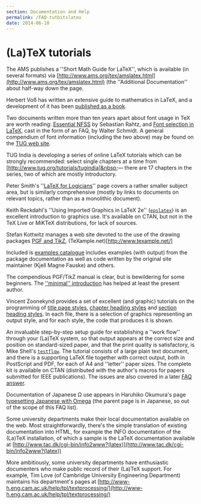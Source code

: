 ```yaml
---
section: Documentation and Help
permalink: /FAQ-tutbitslatex
date: 2014-06-10
---
```


# (La)TeX tutorials

The AMS publishes a ''Short Math Guide for LaTeX'', which is
available (in several formats) via
[http://www.ams.org/tex/amslatex.html](http://www.ams.org/tex/amslatex.html)
(the ''Additional
Documentation'' about half-way down the page.

Herbert Vo&szlig; has written an extensive guide to mathematics in
LaTeX, and a development of it has been 
[published as a book](FAQ-latex-books.md).

Two documents written more than ten years apart about font usage in
TeX are worth reading: 
[Essential NFSS](http://www.tug.org/TUGboat/Articles/tb14-2/tb39rahtz-nfss.pdf)
by Sebastian Rahtz, and 
[Font selection in LaTeX](http://tug.org/pracjourn/2006-1/schmidt/schmidt.pdf),
cast in the form of an FAQ, by Walter Schmidt.  A general
compendium of font information (including the two above) may be found
on the [TUG web site](http://www.tug.org/fonts/).

TUG India is developing a series of online LaTeX tutorials
which can be strongly recommended: select single chapters at a time
from [http://www.tug.org/tutorials/tugindia]&nbsp;&mdash; there
are 17&nbsp;chapters in the series, two of which are mostly introductory.

Peter Smith's
  ''[LaTeX for Logicians](http://www.logicmatters.net/latex-for-logicians/)''
page covers a rather smaller subject area, but is similarly comprehensive
(mostly by links to documents on relevant topics, rather than as a
monolithic document).

Keith Reckdahl's ''Using Imported Graphics in LaTeX 2e''
([`epslatex`](https://ctan.org/pkg/epslatex)) is an
excellent introduction to graphics use.  It's available on
CTAN, but not in the TeX&nbsp;Live or MiKTeX distributions, for
lack of sources.

Stefan Kottwitz manages a web site devoted to the use of the drawing
packages 
[PGF and TikZ](FAQ-drawing.md), 
(TeXample.net)[http://www.texample.net/]

Included is 
 [examples catalogue](http://www.texample.net/tikz/examples/)
includes examples (with output) from the package documentation as well
as code written by the original site maintainer (Kjell Magne Fauske)
and others.

The compendious PGF/TikZ manual is clear, but is
bewildering for some beginners.  The 
[''minimal'' introduction](http://cremeronline.com/LaTeX/minimaltikz.pdf)
has helped at least the present author.

Vincent Zoonekynd provides a set of excellent (and graphic) tutorials
on the programming of 
[title page styles](http://zoonek.free.fr/LaTeX/LaTeX_samples_title/0.html),
[chapter heading styles](http://zoonek.free.fr/LaTeX/LaTeX_samples_chapter/0.html)
and
[section heading styles](http://zoonek.free.fr/LaTeX/LaTeX_samples_section/0.html).
In each file, there is a selection of graphics representing an output
style, and for each style, the code that produces it is shown.

An invaluable step-by-step setup guide for establishing a ''work
flow'' through your (La)TeX system, so that output appears at the
correct size and position on standard-sized paper, and that the print
quality is satisfactory, is Mike Shell's [`testflow`](https://ctan.org/pkg/testflow).  The
tutorial consists of a large plain text document, and there is a
supporting LaTeX file together with correct output, both in PostScript and
PDF, for each of A4 and ''letter'' paper sizes.  The
complete kit is available on CTAN (distributed with the
author's macros for papers submitted for IEEE publications).
The issues are also covered in a later 
[FAQ answer](FAQ-dvips-pdf.md).

Documentation of Japanese &Omega; use appears in
Haruhiko Okumura's page
[typesetting Japanese with Omega](http://oku.edu.mie-u.ac.jp/~okumura/texfaq/japanese/)
(the parent page is in Japanese, so out of the scope of this
FAQ list).

Some university departments make their local documentation available
on the web.  Most straightforwardly, there's the simple translation of
existing documentation into HTML, for example the INFO
documentation of the (La)TeX installation, of which a sample is the
LaTeX documentation available at
[http://www.tac.dk/cgi-bin/info2www?(latex)](http://www.tac.dk/cgi-bin/info2www?(latex))

More ambitiously, some university departments have enthusiastic
documenters who 
make public record of their (La)TeX support.  For example, Tim Love
(of Cambridge University Engineering Department) maintains his
department's pages at
[http://www-h.eng.cam.ac.uk/help/tpl/textprocessing/](http://www-h.eng.cam.ac.uk/help/tpl/textprocessing/)

